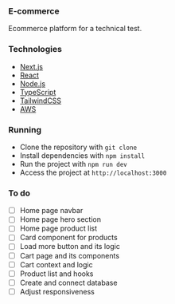 ### E-commerce

Ecommerce platform for a technical test.

### Technologies

- [Next.js](https://nextjs.org/)
- [React](https://reactjs.org/)
- [Node.js](https://nodejs.org/)
- [TypeScript](https://www.typescriptlang.org/)
- [TailwindCSS](https://tailwindcss.com/)
- [AWS](https://aws.amazon.com/)

### Running

- Clone the repository with `git clone`
- Install dependencies with `npm install`
- Run the project with `npm run dev`
- Access the project at `http://localhost:3000`

### To do

- [ ] Home page navbar
- [ ] Home page hero section
- [ ] Home page product list
- [ ] Card component for products
- [ ] Load more button and its logic
- [ ] Cart page and its components
- [ ] Cart context and logic
- [ ] Product list and hooks
- [ ] Create and connect database
- [ ] Adjust responsiveness
